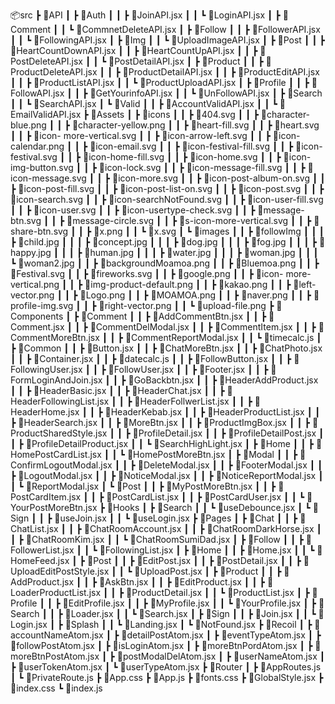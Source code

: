 📦src
┣ 📂API
┃ ┣ 📂Auth
┃ ┃ ┣ 📜JoinAPI.jsx
┃ ┃ ┗ 📜LoginAPI.jsx
┃ ┣ 📂Comment
┃ ┃ ┗ 📜CommnetDeleteAPI.jsx
┃ ┣ 📂Follow
┃ ┃ ┣ 📜FollowerAPI.jsx
┃ ┃ ┗ 📜FollowingAPI.jsx
┃ ┣ 📂Img
┃ ┃ ┗ 📜UploadImageAPI.jsx
┃ ┣ 📂Post
┃ ┃ ┣ 📜HeartCountDownAPI.jsx
┃ ┃ ┣ 📜HeartCountUpAPI.jsx
┃ ┃ ┣ 📜PostDeleteAPI.jsx
┃ ┃ ┗ 📜PostDetailAPI.jsx
┃ ┣ 📂Product
┃ ┃ ┣ 📜ProductDeleteAPI.jsx
┃ ┃ ┣ 📜ProductDetailAPI.jsx
┃ ┃ ┣ 📜ProductEditAPI.jsx
┃ ┃ ┣ 📜ProductListAPI.jsx
┃ ┃ ┗ 📜ProductUploadAPI.jsx
┃ ┣ 📂Profile
┃ ┃ ┣ 📜FollowAPI.jsx
┃ ┃ ┣ 📜GetYourinfoAPI.jsx
┃ ┃ ┗ 📜UnFollowAPI.jsx
┃ ┣ 📂Search
┃ ┃ ┗ 📜SearchAPI.jsx
┃ ┗ 📂Valid
┃ ┃ ┣ 📜AccountValidAPI.jsx
┃ ┃ ┗ 📜EmailValidAPI.jsx
┣ 📂Assets
┃ ┣ 📂icons
┃ ┃ ┣ 📜404.svg
┃ ┃ ┣ 📜character-blue.png
┃ ┃ ┣ 📜character-yellow.png
┃ ┃ ┣ 📜heart-fill.svg
┃ ┃ ┣ 📜heart.svg
┃ ┃ ┣ 📜icon- more-vertical.svg
┃ ┃ ┣ 📜icon-arrow-left.svg
┃ ┃ ┣ 📜icon-calendar.png
┃ ┃ ┣ 📜icon-email.svg
┃ ┃ ┣ 📜icon-festival-fill.svg
┃ ┃ ┣ 📜icon-festival.svg
┃ ┃ ┣ 📜icon-home-fill.svg
┃ ┃ ┣ 📜icon-home.svg
┃ ┃ ┣ 📜icon-img-button.svg
┃ ┃ ┣ 📜icon-lock.svg
┃ ┃ ┣ 📜icon-message-fill.svg
┃ ┃ ┣ 📜icon-message.svg
┃ ┃ ┣ 📜icon-more.svg
┃ ┃ ┣ 📜icon-post-album-on.svg
┃ ┃ ┣ 📜icon-post-fill.svg
┃ ┃ ┣ 📜icon-post-list-on.svg
┃ ┃ ┣ 📜icon-post.svg
┃ ┃ ┣ 📜icon-search.svg
┃ ┃ ┣ 📜icon-searchNotFound.svg
┃ ┃ ┣ 📜icon-user-fill.svg
┃ ┃ ┣ 📜icon-user.svg
┃ ┃ ┣ 📜icon-usertype-check.svg
┃ ┃ ┣ 📜message-btn.svg
┃ ┃ ┣ 📜message-circle.svg
┃ ┃ ┣ 📜s-icon-more-vertical.svg
┃ ┃ ┣ 📜share-btn.svg
┃ ┃ ┣ 📜x.png
┃ ┃ ┗ 📜x.svg
┃ ┗ 📂images
┃ ┃ ┣ 📂followImg
┃ ┃ ┃ ┣ 📜child.jpg
┃ ┃ ┃ ┣ 📜concept.jpg
┃ ┃ ┃ ┣ 📜dog.jpg
┃ ┃ ┃ ┣ 📜fog.jpg
┃ ┃ ┃ ┣ 📜happy.jpg
┃ ┃ ┃ ┣ 📜human.jpg
┃ ┃ ┃ ┣ 📜water.jpg
┃ ┃ ┃ ┣ 📜woman.jpg
┃ ┃ ┃ ┗ 📜woman2.jpg
┃ ┃ ┣ 📜backgroundMoamoa.png
┃ ┃ ┣ 📜Bluemoa.png
┃ ┃ ┣ 📜Festival.svg
┃ ┃ ┣ 📜fireworks.svg
┃ ┃ ┣ 📜google.png
┃ ┃ ┣ 📜icon- more-vertical.png
┃ ┃ ┣ 📜img-product-default.png
┃ ┃ ┣ 📜kakao.png
┃ ┃ ┣ 📜left-vector.png
┃ ┃ ┣ 📜Logo.png
┃ ┃ ┣ 📜MOAMOA.png
┃ ┃ ┣ 📜naver.png
┃ ┃ ┣ 📜profile-img.svg
┃ ┃ ┣ 📜right-vector.png
┃ ┃ ┗ 📜upload-file.png
┣ 📂Components
┃ ┣ 📂Comment
┃ ┃ ┣ 📜AddCommentBtn.jsx
┃ ┃ ┣ 📜Comment.jsx
┃ ┃ ┣ 📜CommentDelModal.jsx
┃ ┃ ┣ 📜CommentItem.jsx
┃ ┃ ┣ 📜CommentMoreBtn.jsx
┃ ┃ ┣ 📜CommentReportModal.jsx
┃ ┃ ┗ 📜timecalc.js
┃ ┣ 📂Common
┃ ┃ ┣ 📜Button.jsx
┃ ┃ ┣ 📜ChatMoreBtn.jsx
┃ ┃ ┣ 📜ChatPhoto.jsx
┃ ┃ ┣ 📜Container.jsx
┃ ┃ ┣ 📜datecalc.js
┃ ┃ ┣ 📜FollowButton.jsx
┃ ┃ ┣ 📜FollowingUser.jsx
┃ ┃ ┣ 📜FollowUser.jsx
┃ ┃ ┣ 📜Footer.jsx
┃ ┃ ┣ 📜FormLoginAndJoin.jsx
┃ ┃ ┣ 📜GoBackbtn.jsx
┃ ┃ ┣ 📜HeaderAddProduct.jsx
┃ ┃ ┣ 📜HeaderBasic.jsx
┃ ┃ ┣ 📜HeaderChat.jsx
┃ ┃ ┣ 📜HeaderFollowingList.jsx
┃ ┃ ┣ 📜HeaderFollwerList.jsx
┃ ┃ ┣ 📜HeaderHome.jsx
┃ ┃ ┣ 📜HeaderKebab.jsx
┃ ┃ ┣ 📜HeaderProductList.jsx
┃ ┃ ┣ 📜HeaderSearch.jsx
┃ ┃ ┣ 📜MoreBtn.jsx
┃ ┃ ┣ 📜ProductImgBox.jsx
┃ ┃ ┣ 📜ProductSharedStyle.jsx
┃ ┃ ┣ 📜ProfileDetail.jsx
┃ ┃ ┣ 📜ProfileDetailPost.jsx
┃ ┃ ┣ 📜ProfileDetailProduct.jsx
┃ ┃ ┗ 📜SearchHighLight.jsx
┃ ┣ 📂Home
┃ ┃ ┣ 📜HomePostCardList.jsx
┃ ┃ ┗ 📜HomePostMoreBtn.jsx
┃ ┣ 📂Modal
┃ ┃ ┣ 📜ConfirmLogoutModal.jsx
┃ ┃ ┣ 📜DeleteModal.jsx
┃ ┃ ┣ 📜FooterModal.jsx
┃ ┃ ┣ 📜LogoutModal.jsx
┃ ┃ ┣ 📜NoticeModal.jsx
┃ ┃ ┣ 📜NoticeReportModal.jsx
┃ ┃ ┗ 📜ReportModal.jsx
┃ ┗ 📂Post
┃ ┃ ┣ 📜MyPostMoreBtn.jsx
┃ ┃ ┣ 📜PostCardItem.jsx
┃ ┃ ┣ 📜PostCardList.jsx
┃ ┃ ┣ 📜PostCardUser.jsx
┃ ┃ ┗ 📜YourPostMoreBtn.jsx
┣ 📂Hooks
┃ ┣ 📂Search
┃ ┃ ┗ 📜useDebounce.jsx
┃ ┗ 📂Sign
┃ ┃ ┣ 📜useJoin.jsx
┃ ┃ ┗ 📜useLogin.jsx
┣ 📂Pages
┃ ┣ 📂Chat
┃ ┃ ┣ 📜ChatList.jsx
┃ ┃ ┣ 📜ChatRoomAccount.jsx
┃ ┃ ┣ 📜ChatRoomDarkHorse.jsx
┃ ┃ ┣ 📜ChatRoomKim.jsx
┃ ┃ ┗ 📜ChatRoomSumiDad.jsx
┃ ┣ 📂Follow
┃ ┃ ┣ 📜FollowerList.jsx
┃ ┃ ┗ 📜FollowingList.jsx
┃ ┣ 📂Home
┃ ┃ ┣ 📜Home.jsx
┃ ┃ ┗ 📜HomeFeed.jsx
┃ ┣ 📂Post
┃ ┃ ┣ 📜EditPost.jsx
┃ ┃ ┣ 📜PostDetail.jsx
┃ ┃ ┣ 📜UploadEditPostStyle.jsx
┃ ┃ ┗ 📜UploadPost.jsx
┃ ┣ 📂Product
┃ ┃ ┣ 📜AddProduct.jsx
┃ ┃ ┣ 📜AskBtn.jsx
┃ ┃ ┣ 📜EditProduct.jsx
┃ ┃ ┣ 📜LoaderProductList.jsx
┃ ┃ ┣ 📜ProductDetail.jsx
┃ ┃ ┗ 📜ProductList.jsx
┃ ┣ 📂Profile
┃ ┃ ┣ 📜EditProfile.jsx
┃ ┃ ┣ 📜MyProfile.jsx
┃ ┃ ┗ 📜YourProfile.jsx
┃ ┣ 📂Search
┃ ┃ ┣ 📜Loader.jsx
┃ ┃ ┗ 📜Search.jsx
┃ ┣ 📂Sign
┃ ┃ ┣ 📜Join.jsx
┃ ┃ ┗ 📜Login.jsx
┃ ┣ 📂Splash
┃ ┃ ┗ 📜Landing.jsx
┃ ┗ 📜NotFound.jsx
┣ 📂Recoil
┃ ┣ 📜accountNameAtom.jsx
┃ ┣ 📜detailPostAtom.jsx
┃ ┣ 📜eventTypeAtom.jsx
┃ ┣ 📜followPostAtom.jsx
┃ ┣ 📜isLoginAtom.jsx
┃ ┣ 📜moreBtnPordAtom.jsx
┃ ┣ 📜moreBtnPostAtom.jsx
┃ ┣ 📜postModalDelAtom.jsx
┃ ┣ 📜userNameAtom.jsx
┃ ┣ 📜userTokenAtom.jsx
┃ ┗ 📜userTypeAtom.jsx
┣ 📂Router
┃ ┣ 📜AppRoutes.js
┃ ┗ 📜PrivateRoute.js
┣ 📜App.css
┣ 📜App.js
┣ 📜fonts.css
┣ 📜GlobalStyle.jsx
┣ 📜index.css
┗ 📜index.js